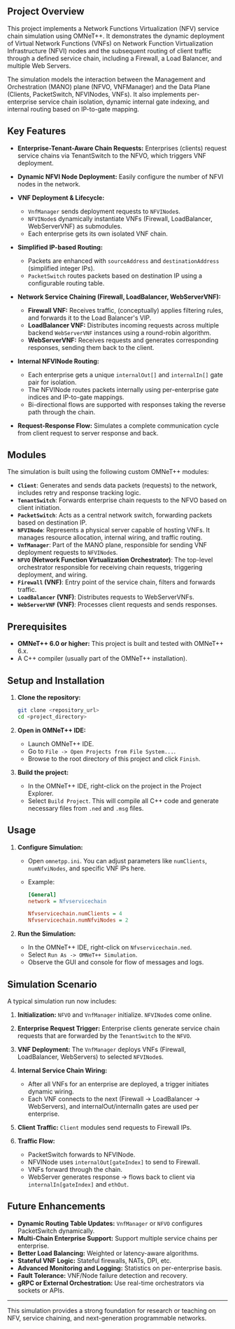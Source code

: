 ## Project Overview

This project implements a Network Functions Virtualization (NFV) service chain simulation using OMNeT++. It demonstrates the dynamic deployment of Virtual Network Functions (VNFs) on Network Function Virtualization Infrastructure (NFVI) nodes and the subsequent routing of client traffic through a defined service chain, including a Firewall, a Load Balancer, and multiple Web Servers.

The simulation models the interaction between the Management and Orchestration (MANO) plane (NFVO, VNFManager) and the Data Plane (Clients, PacketSwitch, NFVINodes, VNFs). It also implements per-enterprise service chain isolation, dynamic internal gate indexing, and internal routing based on IP-to-gate mapping.

## Key Features

* **Enterprise-Tenant-Aware Chain Requests:** Enterprises (clients) request service chains via TenantSwitch to the NFVO, which triggers VNF deployment.
* **Dynamic NFVI Node Deployment:** Easily configure the number of NFVI nodes in the network.
* **VNF Deployment & Lifecycle:**

  * `VnfManager` sends deployment requests to `NFVINode`s.
  * `NFVINode`s dynamically instantiate VNFs (Firewall, LoadBalancer, WebServerVNF) as submodules.
  * Each enterprise gets its own isolated VNF chain.
* **Simplified IP-based Routing:**

  * Packets are enhanced with `sourceAddress` and `destinationAddress` (simplified integer IPs).
  * `PacketSwitch` routes packets based on destination IP using a configurable routing table.
* **Network Service Chaining (Firewall, LoadBalancer, WebServerVNF):**

  * **Firewall VNF:** Receives traffic, (conceptually) applies filtering rules, and forwards it to the Load Balancer's VIP.
  * **LoadBalancer VNF:** Distributes incoming requests across multiple backend `WebServerVNF` instances using a round-robin algorithm.
  * **WebServerVNF:** Receives requests and generates corresponding responses, sending them back to the client.
* **Internal NFVINode Routing:**

  * Each enterprise gets a unique `internalOut[]` and `internalIn[]` gate pair for isolation.
  * The NFVINode routes packets internally using per-enterprise gate indices and IP-to-gate mappings.
  * Bi-directional flows are supported with responses taking the reverse path through the chain.
* **Request-Response Flow:** Simulates a complete communication cycle from client request to server response and back.

## Modules

The simulation is built using the following custom OMNeT++ modules:

* **`Client`**: Generates and sends data packets (requests) to the network, includes retry and response tracking logic.
* **`TenantSwitch`**: Forwards enterprise chain requests to the NFVO based on client initiation.
* **`PacketSwitch`**: Acts as a central network switch, forwarding packets based on destination IP.
* **`NFVINode`**: Represents a physical server capable of hosting VNFs. It manages resource allocation, internal wiring, and traffic routing.
* **`VnfManager`**: Part of the MANO plane, responsible for sending VNF deployment requests to `NFVINode`s.
* **`NFVO` (Network Function Virtualization Orchestrator)**: The top-level orchestrator responsible for receiving chain requests, triggering deployment, and wiring.
* **`Firewall` (VNF)**: Entry point of the service chain, filters and forwards traffic.
* **`LoadBalancer` (VNF)**: Distributes requests to WebServerVNFs.
* **`WebServerVNF` (VNF)**: Processes client requests and sends responses.

## Prerequisites

* **OMNeT++ 6.0 or higher:** This project is built and tested with OMNeT++ 6.x.
* A C++ compiler (usually part of the OMNeT++ installation).

## Setup and Installation

1. **Clone the repository:**

   ```bash
   git clone <repository_url>
   cd <project_directory>
   ```
2. **Open in OMNeT++ IDE:**

   * Launch OMNeT++ IDE.
   * Go to `File -> Open Projects from File System...`.
   * Browse to the root directory of this project and click `Finish`.
3. **Build the project:**

   * In the OMNeT++ IDE, right-click on the project in the Project Explorer.
   * Select `Build Project`. This will compile all C++ code and generate necessary files from `.ned` and `.msg` files.

## Usage

1. **Configure Simulation:**

   * Open `omnetpp.ini`. You can adjust parameters like `numClients`, `numNfviNodes`, and specific VNF IPs here.
   * Example:

     ```ini
     [General]
     network = Nfvservicechain

     Nfvservicechain.numClients = 4
     Nfvservicechain.numNfviNodes = 2
     ```
2. **Run the Simulation:**

   * In the OMNeT++ IDE, right-click on `Nfvservicechain.ned`.
   * Select `Run As -> OMNeT++ Simulation`.
   * Observe the GUI and console for flow of messages and logs.

## Simulation Scenario

A typical simulation run now includes:

1. **Initialization:** `NFVO` and `VnfManager` initialize. `NFVINode`s come online.
2. **Enterprise Request Trigger:** Enterprise clients generate service chain requests that are forwarded by the `TenantSwitch` to the `NFVO`.
3. **VNF Deployment:** The `VnfManager` deploys VNFs (Firewall, LoadBalancer, WebServers) to selected `NFVINode`s.
4. **Internal Service Chain Wiring:**

   * After all VNFs for an enterprise are deployed, a trigger initiates dynamic wiring.
   * Each VNF connects to the next (Firewall → LoadBalancer → WebServers), and internalOut/internalIn gates are used per enterprise.
5. **Client Traffic:** `Client` modules send requests to Firewall IPs.
6. **Traffic Flow:**

   * PacketSwitch forwards to NFVINode.
   * NFVINode uses `internalOut[gateIndex]` to send to Firewall.
   * VNFs forward through the chain.
   * WebServer generates response → flows back to client via `internalIn[gateIndex]` and `ethOut`.


## Future Enhancements

* **Dynamic Routing Table Updates:** `VnfManager` or `NFVO` configures PacketSwitch dynamically.
* **Multi-Chain Enterprise Support:** Support multiple service chains per enterprise.
* **Better Load Balancing:** Weighted or latency-aware algorithms.
* **Stateful VNF Logic:** Stateful firewalls, NATs, DPI, etc.
* **Advanced Monitoring and Logging:** Statistics on per-enterprise basis.
* **Fault Tolerance:** VNF/Node failure detection and recovery.
* **gRPC or External Orchestration:** Use real-time orchestrators via sockets or APIs.

---

This simulation provides a strong foundation for research or teaching on NFV, service chaining, and next-generation programmable networks.

